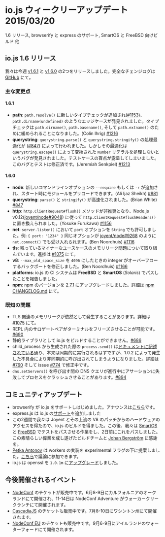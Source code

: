 # io.js ウィークリーアップデート 2015/03/20

1.6 リリース, browserify と express のサポート, SmartOS と FreeBSD 向けビルド 他

<!--
# io.js 1.6 release
This week we had a two io.js releases [v1.6.1](https://iojs.org/dist/v1.6.1/) and  [v1.6.0](https://iojs.org/dist/v1.6.0/), complete changelog can be found [on GitHub](https://github.com/iojs/io.js/blob/v1.x/CHANGELOG.md).
-->

## io.js 1.6 リリース

我々は今週 [v1.6.1](https://iojs.org/dist/v1.6.1/) と [v1.6.0](https://iojs.org/dist/v1.6.0/) の2つをリリースしました。完全なチェンジログは [GitHub](https://github.com/iojs/io.js/blob/v1.x/CHANGELOG.md) にて。

<!--
### Notable changes
-->

### 主な変更点

#### 1.6.1

<!--
* **path**: New type-checking on `path.resolve()` [#1153](https://github.com/iojs/io.js/pull/1153) uncovered some edge-cases being relied upon in the wild, most notably `path.dirname(undefined)`. Type-checking has been loosened for `path.dirname()`, `path.basename()`, and `path.extname()` (Colin Ihrig) [#1216](https://github.com/iojs/io.js/pull/1216).
* **querystring**: Internal optimizations in `querystring.parse()` and `querystring.stringify()` [#847](https://github.com/iojs/io.js/pull/847) prevented `Number` literals from being properly converted via `querystring.escape()` [#1208](https://github.com/iojs/io.js/issues/1208), exposing a blind-spot in the test suite. The bug and the tests have now been fixed (Jeremiah Senkpiel) [#1213](https://github.com/iojs/io.js/pull/1213).
-->

* **path**: `path.resolve()` に新しいタイプチェックが追加され([#1153](https://github.com/iojs/io.js/pull/1153))、`path.dirname(undefined)` のようなエッジケースが発見されました。タイプチェックは `path.dirname()`, `path.basename()`, そして `path.extname()` のために緩められることになりました。(Colin Ihrig) [#1216](https://github.com/iojs/io.js/pull/1216)
* **querystring**: `querystring.parse()` と `querystring.stringify()` の処理最適化が ([#847](https://github.com/iojs/io.js/pull/847)) によって行われました。しかしその最適化は `querystring.escape()` によって変換された `Number` リテラルを処理しないというバグが発見されました。テストケースの盲点が露呈してしまいました。このバグとテストは修正済です。(Jeremiah Senkpiel) [#1213](https://github.com/iojs/io.js/pull/1213)

#### 1.6.0

<!--
* **node**: a new `-r` or `--require` command-line option can be used to pre-load modules at start-up (Ali Ijaz Sheikh) [#881](https://github.com/iojs/io.js/pull/881).
* **querystring**: `parse()` and `stringify()` are now faster (Brian White) [#847](https://github.com/iojs/io.js/pull/847).
* **http**: the `http.ClientRequest#flush()` method has been deprecated and replaced with `http.ClientRequest#flushHeaders()` to match the same change now in Node.js v0.12 as per [joyent/node#9048](https://github.com/joyent/node/pull/9048) (Yosuke Furukawa) [#1156](https://github.com/iojs/io.js/pull/1156).
* **net**: allow `server.listen()` to accept a `String` option for `port`, e.g. `{ port: "1234" }`, to match the same option being accepted in `net.connect()` as of [joyent/node#9268](https://github.com/joyent/node/pull/9268) (Ben Noordhuis) [#1116](https://github.com/iojs/io.js/pull/1116).
* **tls**: further work on the reported memory leak although there appears to be a minor leak remaining for the use-case in question, track progress at [#1075](https://github.com/iojs/io.js/issues/1075).
* **v8**: backport a fix for an integer overflow when `--max_old_space_size` values above `4096` are used (Ben Noordhuis) [#1166](https://github.com/iojs/io.js/pull/1166).
* **platforms**: the io.js CI system now reports passes on **FreeBSD** and **SmartOS** (_Solaris_).
* **npm**: upgrade npm to 2.7.1. See [npm CHANGELOG.md](https://github.com/npm/npm/blob/master/CHANGELOG.md#v271-2015-03-05) for details.
-->

* **node**: 新しいコマンドラインオプションの `--require` もしくは `-r` が追加され、スタート時にモジュールをプリロードできます。(Ali Ijaz Sheikh) [#881](https://github.com/iojs/io.js/pull/881)
* **querystring**: `parse()` と `stringify()` が高速化されました。(Brian White) [#847](https://github.com/iojs/io.js/pull/847)
* **http**: `http.ClientRequest#flush()` メソッドが非推奨となり、Node.js v0.12([joyent/node#9048](https://github.com/joyent/node/pull/9048)) に従って `http.ClientRequest#flushHeaders()` に置き換えられました。(Yosuke Furukawa) [#1156](https://github.com/iojs/io.js/pull/1156)
* **net**: `server.listen()` において `port` オプションを `String` でも許可しました。例: `{ port: "1234" }` 同じオプションが [joyent/node#9268](https://github.com/joyent/node/pull/9268) のように `net.connect()` でも受け入れられます。(Ben Noordhuis) [#1116](https://github.com/iojs/io.js/pull/1116)
* **tls**: 残っているマイナーなユースケースのメモリリーク問題について取り組んでいます。進捗は [#1075](https://github.com/iojs/io.js/issues/1075) にて。
* **v8**: `--max_old_space_size` を `4096` にしたときの integer がオーバーフローするバックポートを修正しました。(Ben Noordhuis) [#1166](https://github.com/iojs/io.js/pull/1166)
* **platforms**: io.js の CI システムは **FreeBSD** と **SmartOS** (_Solaris_) でパスしたことを報告しました。
* **npm**: npm のバージョンを 2.7.1 にアップグレードしました。詳細は  [npm CHANGELOG.md](https://github.com/npm/npm/blob/master/CHANGELOG.md#v271-2015-03-05) にて。

<!--
### Known Issues
-->

### 既知の問題

<!--
* Possible remaining TLS-related memory leak(s), details at [#1075](https://github.com/iojs/io.js/issues/1075).
* Surrogate pair in REPL can freeze terminal [#690](https://github.com/iojs/io.js/issues/690)
* Not possible to build io.js as a static library [#686](https://github.com/iojs/io.js/issues/686)
* `process.send()` is not synchronous as the docs suggest, a regression introduced in 1.0.2, see [#760](https://github.com/iojs/io.js/issues/760) and fix in [#774](https://github.com/iojs/io.js/issues/774)
* Calling `dns.setServers()` while a DNS query is in progress can cause the process to crash on a failed assertion [#894](https://github.com/iojs/io.js/issues/894)
-->

* TLS 関連のメモリリークが依然として発生することがあります。詳細は [#1075](https://github.com/iojs/io.js/issues/1075) にて。
* REPL 内のサロゲートペアがターミナルをフリーズさせることが可能です。[#690](https://github.com/iojs/io.js/issues/690)
* 静的ライブラリとして io.js をビルドすることができません。[#686](https://github.com/iojs/io.js/issues/686)
* child_process から生成された際の `process.send()` は[ドキュメントに記述されている](https://iojs.org/api/child_process.html#child_process_child_send_message_sendhandle)通り、本来は同期的に実行されるはずですが、1.0.2 によって発生した不具合により非同期的に呼び出されてしまうようになりました。詳細は [#760](https://github.com/iojs/io.js/issues/760) そして issue [#774](https://github.com/iojs/io.js/issues/774) で修正中です。
* `dns.setServers()` を呼び出す間の DNS クエリが進行中にアサーションに失敗してプロセスをクラッシュさせることがあります。[#894](https://github.com/iojs/io.js/issues/894)

<!--
# Community Updates
-->

## コミュニティアップデート

<!--
* browserify supports io.js, you can check the announcement [here](https://twitter.com/yosuke_furukawa/status/577150547850969088)
* express.js added [support](https://github.com/strongloop/express/commit/165660811aa9ba5f3733a7b033894f3d9a9c5e60) to io.js
* Over the last two weeks we got access to hardware from Joyent and upstreamed a patch to V8 so we got io.js building. After that we worked on passing tests for both [SmartOS](https://github.com/iojs/build/pull/64) and [FreeBSD](https://github.com/iojs/io.js/pull/1167) which as of two days ago now pass, this was thanks to the amazing work of the build team and [Johan Bergström](https://github.com/jbergstroem)
* [Petka Antonov](https://github.com/petkaantonov) is proposing a workers implementation in io.js under an experimental flag, you can join the discussion [here](https://github.com/iojs/io.js/pull/1159)
* io.js [upgraded](https://github.com/iojs/io.js/pull/1206) openssl to `1.0.1m`
-->

* browserify が io.js をサポートしはじめました。アナウンスは[こちら](https://twitter.com/yosuke_furukawa/status/577150547850969088)です。
* express.js は io.js の[サポート](https://github.com/strongloop/express/commit/165660811aa9ba5f3733a7b033894f3d9a9c5e60)を追加しました
* この2週間で我々は Joyent とその上流の V8 のパッチからのハードウェアのアクセスを得たので、io.js のビルドを得ました。この後、我々は [SmartOS](https://github.com/iojs/build/pull/64) と [FreeBSD](https://github.com/iojs/io.js/pull/1167) でテストをパスさせる作業をし、2日前にこれをパスしました。この素晴らしい偉業を成し遂げたビルドチームと [Johan Bergström](https://github.com/jbergstroem) に感謝を。
* [Petka Antonov](https://github.com/petkaantonov) は workers の実装を experimental フラグの下に提案しました。[こちら](https://github.com/iojs/io.js/pull/1159)で議論に参加できます。
* io.js は openssl を `1.0.1m` に[アップグレード](https://github.com/iojs/io.js/pull/1206)しました。

<!--
# Upcoming Events
-->

## 今後開催されるイベント

<!--
* [NodeConf](http://nodeconf.com/) tickets are on sale, June 8th and 9th at Oakland, CA and NodeConf Adventure for June 11th - 14th at Walker Creek Ranch, CA
* [CascadiaJS](http://2015.cascadiajs.com/) tickets are on sale, July 8th - 10th at Washington State
* [NodeConf EU](http://nodeconf.eu/) tickets are on sale, September 6th - 9th at Waterford, Ireland
-->

* [NodeConf](http://nodeconf.com/) のチケットが販売中です。6月8-9日にカルフォルニアのオークランドにて開催され、11-14日は NodeConf Adventure がウォーカークリークランチにて開催されます。
* [CascadiaJS](http://2015.cascadiajs.com/) のチケットも販売中です。7月8-10日にワシントン州にて開催されます。
* [NodeConf EU](http://nodeconf.eu/) のチケットも販売中です。9月6-9日にアイルランドのウォーターフォードにて開催されます。
